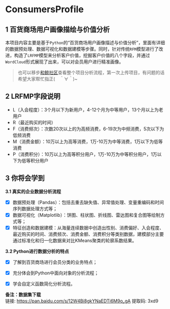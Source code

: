 # ConsumersProfile
## 1 百货商场用户画像描绘与价值分析
本项目内容主要是基于`Python`的“百货商场用户画像描述与价值分析”，里面有详细的数据预处理、数据可视化和数据建模等步骤。同时，针对传统`RFM`模型进行了改进，构造了`LRFMP`模型来分析客户价值，挖掘客户价值的八个字段，并通过`WordCloud`形式展现了出来，可以对会员用户进行精准画像。

> 也可以移步[和鲸社区](https://www.heywhale.com/mw/project/61342a57c9c30f001878d043)查看整个项目分析流程，第一次上传项目，有问题的话希望大家帮忙指正(　＾∀＾)~


## 2 LRFMP字段说明
- L（入会程度）：3个月以下为新用户，4-12个月为中等用户，13个月以上为老用户
- R（最近购买的时间）
- F（消费频次）：次数20次以上的为高频消费，6-19次为中频消费，5次以下为低频消费
- M（消费金额）：10万以上为高等消费，1万-10万为中等消费，1万以下为低等消费
- P（消费积分）：10万以上为高等积分用户，1万-10万为中等积分用户，1万以下为低等积分用户


## 3 你将会学到
**3.1 真实的企业数据分析流程**<br>
- [x] 数据预处理（Pandas）：包括去重去缺失值、异常值处理、变量重编码和时间序列数据处理方式等；
- [x] 数据可视化（Matplotlib）：饼图、柱状图、折线图、雷达图和复合图等绘制方式等；
- [x] 特征创造和数据建模：从海量连续数据中创造出性别、消费偏好、入会程度、最近购买的时间、消费频次、消费金额、消费积分等类别数据，建模部分主要通过标准化和归一化数据来对比KMeans聚类的轮廓系数结果。<br>

**3.2 Python进行数据分析的特点**<br>
- [x] 了解到百货商场进行会员分类的业务特点；
- [x] 充分体会到Python中面向对象的分析流程；
- [x] 学会自定义函数简化分析流程。



**备注：数据集下载**<br>
链接: https://pan.baidu.com/s/12W4Bi8gkYNaEDTi6M9o_gA 提取码: 3xd9
